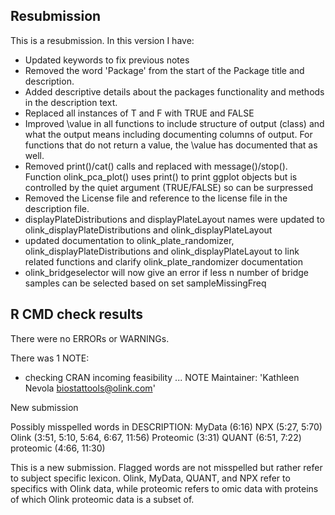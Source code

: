 ## Resubmission
This is a resubmission. In this version I have:

* Updated keywords to fix previous notes
* Removed the word 'Package' from the start of the Package title and description.
* Added descriptive details about the packages functionality and methods in the description text.
* Replaced all instances of T and F with TRUE and FALSE
* Improved \value in all functions to include structure of output (class) and what the output means including documenting columns of output. For functions that do not return a value, the \value has documented that as well.
* Removed print()/cat() calls and replaced with message()/stop(). Function olink_pca_plot() uses print() to print ggplot objects but is controlled by the quiet argument (TRUE/FALSE) so can be surpressed
* Removed the License file and reference to the license file in the description file.
* displayPlateDistributions and displayPlateLayout names were updated to olink_displayPlateDistributions and olink_displayPlateLayout
* updated documentation to olink_plate_randomizer, olink_displayPlateDistributions and olink_displayPlateLayout to link related functions and clarify olink_plate_randomizer documentation
*  olink_bridgeselector will now give an error if less n number of bridge samples can be selected based on set sampleMissingFreq

## R CMD check results
There were no ERRORs or WARNINGs.

There was 1 NOTE:

* checking CRAN incoming feasibility ... NOTE
Maintainer: 'Kathleen Nevola <biostattools@olink.com>'

New submission

Possibly misspelled words in DESCRIPTION:
  MyData (6:16)
  NPX (5:27, 5:70)
  Olink (3:51, 5:10, 5:64, 6:67, 11:56)
  Proteomic (3:31)
  QUANT (6:51, 7:22)
  proteomic (4:66, 11:30)
  
This is a new submission. Flagged words are not misspelled but rather refer to subject specific lexicon. Olink, MyData, QUANT, and NPX refer to specifics with Olink data, while proteomic refers to omic data with proteins of which Olink proteomic data is a subset of.
